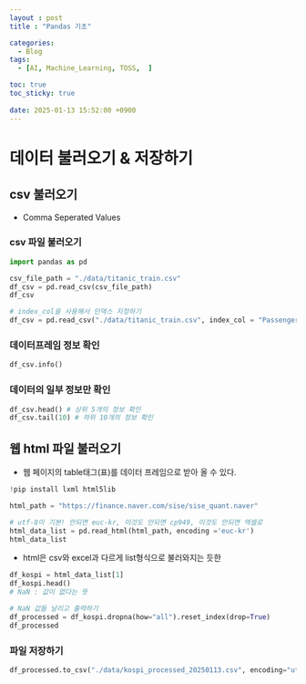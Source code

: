 ```yaml
---
layout : post
title : "Pandas 기초"

categories:
  - Blog
tags:
  - [AI, Machine_Learning, TOSS,  ]

toc: true
toc_sticky: true
 
date: 2025-01-13 15:52:00 +0900
---
```

# 데이터 불러오기 & 저장하기
## csv 불러오기
- Comma Seperated Values

### csv 파일 불러오기
```python
import pandas as pd

csv_file_path = "./data/titanic_train.csv"
df_csv = pd.read_csv(csv_file_path)
df_csv
```
```python
# index_col을 사용해서 인덱스 지정하기
df_csv = pd.read_csv("./data/titanic_train.csv", index_col = "PassengerId")
```
### 데이터프레임 정보 확인
```python
df_csv.info()
```

### 데이터의 일부 정보만 확인
```python
df_csv.head() # 상위 5개의 정보 확인
df_csv.tail(10) # 하위 10개의 정보 확인
```

## 웹 html 파일 불러오기
- 웹 페이지의 table태그(표)를 데이터 프레임으로 받아 올 수 있다.

```python
!pip install lxml html5lib 
```

```python
html_path = "https://finance.naver.com/sise/sise_quant.naver"

# utf-8이 기본! 안되면 euc-kr, 이것도 안되면 cp949, 이것도 안되면 엑셀로 
html_data_list = pd.read_html(html_path, encoding ='euc-kr')
html_data_list 

```
- html은 csv와 excel과 다르게 list형식으로 불러와지는 듯한
```python
df_kospi = html_data_list[1]
df_kospi.head()
# NaN : 값이 없다는 뜻 
```
```python
# NaN 값들 날리고 출력하기
df_processed = df_kospi.dropna(how="all").reset_index(drop=True)
df_processed
```

### 파일 저장하기
```python
df_processed.to_csv("./data/kospi_processed_20250113.csv", encoding="utf-8")
```